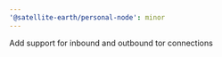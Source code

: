 ```yaml
---
'@satellite-earth/personal-node': minor
---
```


Add support for inbound and outbound tor connections
